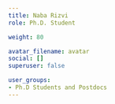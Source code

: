 ```yaml
---
title: Naba Rizvi
role: Ph.D. Student

weight: 80

avatar_filename: avatar
social: []
superuser: false

user_groups:
- Ph.D Students and Postdocs
---
```

